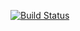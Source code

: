 [![Build Status](https://travis-ci.org/aberman/html2js-brunch.png?branch=master)](https://travis-ci.org/aberman/html2js-brunch)
